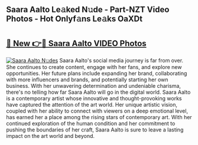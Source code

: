 ## Saara Aalto Le𝚊ked N𝚞de - Part-NZT Video Photos - Hot Onlyf𝚊ns Le𝚊ks OaXDt

# <h2><a href="http://ac25309.deff.icu/?id=Saara+Aalto">🔗 New 👉🔴 Saara Aalto VIDEO Photos</a></h2>

[![Saara Aalto N𝚞des](https://i.imgur.com/rIISA9y.gif)](http://ac25309.deff.icu/?id=Saara+Aalto)
Saara Aalto's social media journey is far from over. She continues to create content, engage with her fans, and explore new opportunities. Her future plans include expanding her brand, collaborating with more influencers and brands, and potentially starting her own business. With her unwavering determination and undeniable charisma, there's no telling how far Saara Aalto will go in the digital world. Saara Aalto is a contemporary artist whose innovative and thought-provoking works have captured the attention of the art world. Her unique artistic vision, coupled with her ability to connect with viewers on a deep emotional level, has earned her a place among the rising stars of contemporary art. With her continued exploration of the human condition and her commitment to pushing the boundaries of her craft, Saara Aalto is sure to leave a lasting impact on the art world and beyond.
